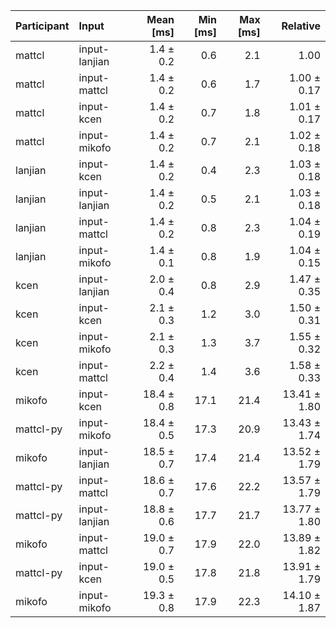 | Participant | Input | Mean [ms] | Min [ms] | Max [ms] | Relative |
|:---|:---|---:|---:|---:|---:|
| mattcl | input-lanjian | 1.4 ± 0.2 | 0.6 | 2.1 | 1.00 |
| mattcl | input-mattcl | 1.4 ± 0.2 | 0.6 | 1.7 | 1.00 ± 0.17 |
| mattcl | input-kcen | 1.4 ± 0.2 | 0.7 | 1.8 | 1.01 ± 0.17 |
| mattcl | input-mikofo | 1.4 ± 0.2 | 0.7 | 2.1 | 1.02 ± 0.18 |
| lanjian | input-kcen | 1.4 ± 0.2 | 0.4 | 2.3 | 1.03 ± 0.18 |
| lanjian | input-lanjian | 1.4 ± 0.2 | 0.5 | 2.1 | 1.03 ± 0.18 |
| lanjian | input-mattcl | 1.4 ± 0.2 | 0.8 | 2.3 | 1.04 ± 0.19 |
| lanjian | input-mikofo | 1.4 ± 0.1 | 0.8 | 1.9 | 1.04 ± 0.15 |
| kcen | input-lanjian | 2.0 ± 0.4 | 0.8 | 2.9 | 1.47 ± 0.35 |
| kcen | input-kcen | 2.1 ± 0.3 | 1.2 | 3.0 | 1.50 ± 0.31 |
| kcen | input-mikofo | 2.1 ± 0.3 | 1.3 | 3.7 | 1.55 ± 0.32 |
| kcen | input-mattcl | 2.2 ± 0.4 | 1.4 | 3.6 | 1.58 ± 0.33 |
| mikofo | input-kcen | 18.4 ± 0.8 | 17.1 | 21.4 | 13.41 ± 1.80 |
| mattcl-py | input-mikofo | 18.4 ± 0.5 | 17.3 | 20.9 | 13.43 ± 1.74 |
| mikofo | input-lanjian | 18.5 ± 0.7 | 17.4 | 21.4 | 13.52 ± 1.79 |
| mattcl-py | input-mattcl | 18.6 ± 0.7 | 17.6 | 22.2 | 13.57 ± 1.79 |
| mattcl-py | input-lanjian | 18.8 ± 0.6 | 17.7 | 21.7 | 13.77 ± 1.80 |
| mikofo | input-mattcl | 19.0 ± 0.7 | 17.9 | 22.0 | 13.89 ± 1.82 |
| mattcl-py | input-kcen | 19.0 ± 0.5 | 17.8 | 21.8 | 13.91 ± 1.79 |
| mikofo | input-mikofo | 19.3 ± 0.8 | 17.9 | 22.3 | 14.10 ± 1.87 |

